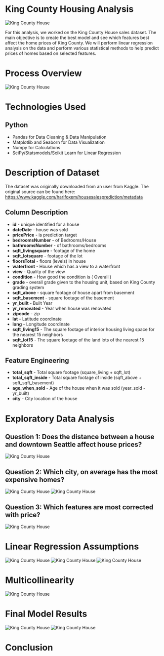 
# King County Housing Analysis

![King County House](https://github.com/ttam37/dsc-mod-2-project-v2-1-onl01-dtsc-ft-052620/blob/master/images/king_county_pic.jpg)

For this analysis, we worked on the King County House sales dataset. The main objective is to create the best model and see which features best affect the home prices of King County. We will perform linear regression analysis on the data and perform various statistical methods to help predict prices of homes based on selected features.

# Process Overview

![King County House](https://github.com/ttam37/dsc-mod-2-project-v2-1-onl01-dtsc-ft-052620/blob/master/images/osemn_model.png)

# Technologies Used

## Python
* Pandas for Data Cleaning & Data Manipulation
* Matplotlib and Seaborn for Data Visualization
* Numpy for Calculations
* SciPy/Statsmodels/Scikit Learn for Linear Regression

# Description of Dataset

The dataset was originally downloaded from an user from Kaggle. The original source can be found here:
https://www.kaggle.com/harlfoxem/housesalesprediction/metadata

## Column Description

* **id** - unique identified for a house
* **dateDate** - house was sold
* **pricePrice** -  is prediction target
* **bedroomsNumber** -  of Bedrooms/House
* **bathroomsNumber** -  of bathrooms/bedrooms
* **sqft_livingsquare** -  footage of the home
* **sqft_lotsquare** -  footage of the lot
* **floorsTotal** -  floors (levels) in house
* **waterfront** - House which has a view to a waterfront
* **view** - Quality of the view
* **condition** - How good the condition is ( Overall )
* **grade** - overall grade given to the housing unit, based on King County grading system
* **sqft_above** - square footage of house apart from basement
* **sqft_basement** - square footage of the basement
* **yr_built** - Built Year
* **yr_renovated** - Year when house was renovated
* **zipcode** - zip
* **lat** - Latitude coordinate
* **long** - Longitude coordinate
* **sqft_living15** - The square footage of interior housing living space for the nearest 15 neighbors
* **sqft_lot15** - The square footage of the land lots of the nearest 15 neighbors

## Feature Engineering

* **total_sqft** - Total square footage (square_living + sqft_lot)
* **total_sqft_inside** - Total square footage of inside (sqft_above + sqft_sqft_basement)
* **age_when_sold** - Age of the house when it was sold (year_sold - yr_built)
* **city** - City location of the house

# Exploratory Data Analysis

## Question 1: Does the distance between a house and downtown Seattle affect house prices?
![King County House](https://github.com/ttam37/dsc-mod-2-project-v2-1-onl01-dtsc-ft-052620/blob/master/images/EDA_1.png)

## Question 2: Which city, on average has the most expensive homes?
![King County House](https://github.com/ttam37/dsc-mod-2-project-v2-1-onl01-dtsc-ft-052620/blob/master/images/EDA_2_scatter.png)
![King County House](https://github.com/ttam37/dsc-mod-2-project-v2-1-onl01-dtsc-ft-052620/blob/master/images/EDA_2_bar.png)

## Question 3: Which features are most corrected with price?
![King County House](https://github.com/ttam37/dsc-mod-2-project-v2-1-onl01-dtsc-ft-052620/blob/master/images/EDA_3_bar.png)

# Linear Regression Assumptions
![King County House](https://github.com/ttam37/dsc-mod-2-project-v2-1-onl01-dtsc-ft-052620/blob/master/images/final_model_linearity.png)
![King County House](https://github.com/ttam37/dsc-mod-2-project-v2-1-onl01-dtsc-ft-052620/blob/master/images/final_model_normality.png)
![King County House](https://github.com/ttam37/dsc-mod-2-project-v2-1-onl01-dtsc-ft-052620/blob/master/images/final_model_homo.png)

# Multicollinearity
![King County House](https://github.com/ttam37/dsc-mod-2-project-v2-1-onl01-dtsc-ft-052620/blob/master/images/EDA_3_multicollinearity.png)

# Final Model Results
![King County House](https://github.com/ttam37/dsc-mod-2-project-v2-1-onl01-dtsc-ft-052620/blob/master/images/final_model_p1.png)
![King County House](https://github.com/ttam37/dsc-mod-2-project-v2-1-onl01-dtsc-ft-052620/blob/master/images/final_model_p2.png)

# Conclusion
